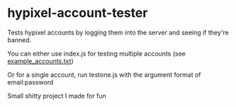 # hypixel-account-tester
Tests hypixel accounts by logging them into the server and seeing if they're banned.

You can either use index.js for testing multiple accounts (see [example_accounts.txt](./accounts.txt))

Or for a single account, run testone.js with the argument format of email:password

Small shitty project I made for fun